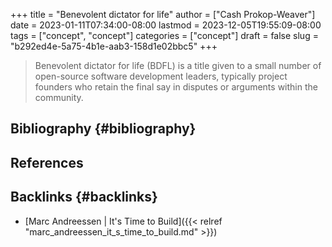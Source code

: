 +++
title = "Benevolent dictator for life"
author = ["Cash Prokop-Weaver"]
date = 2023-01-11T07:34:00-08:00
lastmod = 2023-12-05T19:55:09-08:00
tags = ["concept", "concept"]
categories = ["concept"]
draft = false
slug = "b292ed4e-5a75-4b1e-aab3-158d1e02bbc5"
+++

> Benevolent dictator for life (BDFL) is a title given to a small number of open-source software development leaders, typically project founders who retain the final say in disputes or arguments within the community.


## Bibliography {#bibliography}

## References

<style>.csl-entry{text-indent: -1.5em; margin-left: 1.5em;}</style><div class="csl-bib-body">
</div>


## Backlinks {#backlinks}

-   [Marc Andreessen | It's Time to Build]({{< relref "marc_andreessen_it_s_time_to_build.md" >}})
